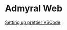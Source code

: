# Admyral Web

[Setting up prettier VSCode](https://upmostly.com/next-js/how-to-clean-up-your-next-js-code-with-prettier)
